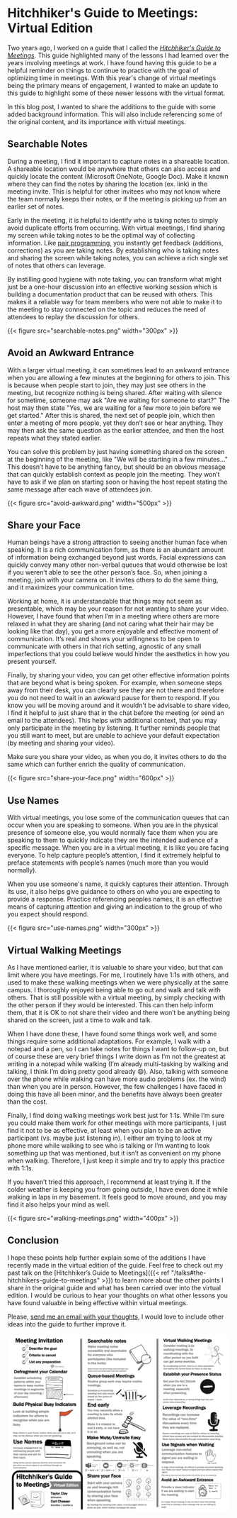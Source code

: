 # Hitchhiker's Guide to Meetings: Virtual Edition


Two years ago, I worked on a guide that I called the _[Hitchhiker's Guide to Meetings](/guides/hitchhikers-guide-to-meetings-11-17.pdf)_. This guide highlighted many of the lessons I had learned over the years involving meetings at work. I have found having this guide to be a helpful reminder on things to continue to practice with the goal of optimizing time in meetings. With this year's change of virtual meetings being the primary means of engagement, I wanted to make an update to this guide to highlight some of these newer lessons with the virtual format.

In this blog post, I wanted to share the additions to the guide with some added background information. This will also include referencing some of the original content, and its importance with virtual meetings.

## Searchable Notes

During a meeting, I find it important to capture notes in a shareable location. A shareable location would be anywhere that others can also access and quickly locate the content (Microsoft OneNote, Google Doc). Make it known where they can find the notes by sharing the location (ex. link) in the meeting invite. This is helpful for other invitees who may not know where the team normally keeps their notes, or if the meeting is picking up from an earlier set of notes. 

Early in the meeting, it is helpful to identify who is taking notes to simply avoid duplicate efforts from occurring. With virtual meetings, I find sharing my screen while taking notes to be the optimal way of collecting information. Like [pair programming](https://en.wikipedia.org/wiki/Pair_programming), you instantly get feedback (additions, corrections) as you are taking notes. By establishing who is taking notes and sharing the screen while taking notes, you can achieve a rich single set of notes that others can leverage.

By instilling good hygiene with note taking, you can transform what might just be a one-hour discussion into an effective working session which is building a documentation product that can be reused with others. This makes it a reliable way for team members who were not able to make it to the meeting to stay connected on the topic and reduces the need of attendees to replay the discussion for others.

{{< figure src="searchable-notes.png" width="300px" >}}

## Avoid an Awkward Entrance

With a larger virtual meeting, it can sometimes lead to an awkward entrance when you are allowing a few minutes at the beginning for others to join. This is because when people start to join, they may just see others in the meeting, but recognize nothing is being shared. After waiting with silence for sometime, someone may ask "Are we waiting for someone to start?" The host may then state "Yes, we are waiting for a few more to join before we get started." After this is shared, the next set of people join, which then enter a meeting of more people, yet they don’t see or hear anything. They may then ask the same question as the earlier attendee, and then the host repeats what they stated earlier.

You can solve this problem by just having something shared on the screen at the beginning of the meeting, like "We will be starting in a few minutes…" This doesn’t have to be anything fancy, but should be an obvious message that can quickly establish context as people join the meeting. They won’t have to ask if we plan on starting soon or having the host repeat stating the same message after each wave of attendees join.

{{< figure src="avoid-awkward.png" width="500px" >}}

## Share your Face

Human beings have a strong attraction to seeing another human face when speaking. It is a rich communication form, as there is an abundant amount of information being exchanged beyond just words. Facial expressions can quickly convey many other non-verbal queues that would otherwise be lost if you weren’t able to see the other person’s face. So, when joining a meeting, join with your camera on. It invites others to do the same thing, and it maximizes your communication time.

Working at home, it is understandable that things may not seem as presentable, which may be your reason for not wanting to share your video. However, I have found that when I’m in a meeting where others are more relaxed in what they are sharing (and not caring what their hair may be looking like that day), you get a more enjoyable and effective moment of communication. It’s real and shows your willingness to be open to communicate with others in that rich setting, agnostic of any small imperfections that you could believe would hinder the aesthetics in how you present yourself.

Finally, by sharing your video, you can get other effective information points that are beyond what is being spoken. For example, when someone steps away from their desk, you can clearly see they are not there and therefore you do not need to wait in an awkward pause for them to respond. If you know you will be moving around and it wouldn't be advisable to share video, I find it helpful to just share that in the chat before the meeting (or send an email to the attendees). This helps with additional context, that you may only participate in the meeting by listening. It further reminds people that you still want to meet, but are unable to achieve your default expectation (by meeting and sharing your video).

Make sure you share your video, as when you do, it invites others to do the same which can further enrich the quality of communication.

{{< figure src="share-your-face.png" width="600px" >}}

## Use Names

With virtual meetings, you lose some of the communication queues that can occur when you are speaking to someone. When you are in the physical presence of someone else, you would normally face them when you are speaking to them to quickly indicate they are the intended audience of a specific message. When you are in a virtual meeting, it is like you are facing everyone. To help capture people’s attention, I find it extremely helpful to preface statements with people’s names (much more than you would normally).

When you use someone's name, it quickly captures their attention. Through its use, it also helps give guidance to others on who you are expecting to provide a response. Practice referencing peoples names, it is an effective means of capturing attention and giving an indication to the group of who you expect should respond.

{{< figure src="use-names.png" width="300px" >}}

## Virtual Walking Meetings

As I have mentioned earlier, it is valuable to share your video, but that can limit where you have meetings. For me, I routinely have 1:1s with others, and used to make these walking meetings when we were physically at the same campus. I thoroughly enjoyed being able to go out and walk and talk with others. That is still possible with a virtual meeting, by simply checking with the other person if they would be interested. This can then help inform them, that it is OK to not share their video and there won’t be anything being shared on the screen, just a time to walk and talk. 

When I have done these, I have found some things work well, and some things require some additional adaptations. For example, I walk with a notepad and a pen, so I can take notes for things I want to follow-up on, but of course these are very brief things I write down as I’m not the greatest at writing in a notepad while walking (I’m already multi-tasking by walking and talking, I think I’m doing pretty good already 😄). Also, talking with someone over the phone while walking can have more audio problems (ex. the wind) than when you are in person. However, the few challenges I have faced in doing this have all been minor, and the benefits have always been greater than the cost.

Finally, I find doing walking meetings work best just for 1:1s. While I’m sure you could make them work for other meetings with more participants, I just find it not to be as effective, at least when you plan to be an active participant (vs. maybe just listening in). I either am trying to look at my phone more while walking to see who is talking or I’m wanting to look something up that was mentioned, but it isn’t as convenient on my phone when walking. Therefore, I just keep it simple and try to apply this practice with 1:1s.

If you haven’t tried this approach, I recommend at least trying it. If the colder weather is keeping you from going outside, I have even done it while walking in laps in my basement. It feels good to move around, and you may find it also helps your mind as well.

{{< figure src="walking-meetings.png" width="400px" >}}

## Conclusion

I hope these points help further explain some of the additions I have recently made in the virtual edition of the guide. Feel free to check out my past talk on the [Hitchhiker’s Guide to Meetings]({{< ref "/talks#the-hitchhikers-guide-to-meetings" >}}) to learn more about the other points I share in the original guide and what has been carried over into the virtual edition. I would be curious to hear your thoughts on what other lessons you have found valuable in being effective within virtual meetings. 

Please, [send me an email with your thoughts](mailto:cchesser@gmail.com), I would love to include other ideas into the guide to further improve it. 

[![](hitchhikers-guide-to-meetings-virtual-edition-guide.png)](/guides/hitchhikers-guide-to-meetings-virtual-edition.pdf)

